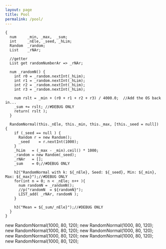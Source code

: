 ```yaml
---
layout: page
title: Pool
permalink: /pool/
---
```


<script>

var characters = {
	count: 0,
	appear: function(menu) {
		// select a geometric char from array
		// var menu = ['•','◊','∆'];

		// select random integer from 0-2
		var dart = new Random();
		dart = Math.floor(dart* menu.length );
		var character = menu[dart];

		var idName = 'char-' + this.count++;
		// insert at the beginning of the body element
		$('LIb22').prepend('<span class="character" id="' + idName+ '">'  + character + '</span>');
		// style it with css?
	},
	disappear: function() {
		$('.character').hide();
	},
	move: function(destX, destY, count) {
		var whichChar = Math.floor(Math.random()*characters.count);
		alert(characters.count);
		$('.character').animate(
			{ top: destY, left: destX },
		  	3000
		);
	},
	// characters.newColor(blue);
	// change the characters to a random color, using hsl values
	newColor: function get_random_color() {
	    var color = "";
		    for(var i = 0; i < 3; i++) {
		        var sub = Math.floor(Math.random() * 256).toString(16);
		        color += (sub.length == 1 ? "0" + sub : sub);
		    }
		    return "#" + color;
		}


	}
};

characters.appear(['•','◊','∆']);
$('body').click( function(event) {
	alert(event.pageX);
	alert(event.pageY);
	characters.move(event.pageX, event.pageY, characters.count)
});

</script>

	{
	  num     _min, _max,  _sum;
	  int     _nEle, _seed, _hLim;
	  Random  _random;
	  List    _rNAr;

	  //getter
	  List get randomNumberAr => _rNAr;

	  num _randomN() {
	    int r0 = _random.nextInt(_hLim);
	    int r1 = _random.nextInt(_hLim);
	    int r2 = _random.nextInt(_hLim);
	    int r3 = _random.nextInt(_hLim);

	    num rslt = _min + (r0 + r1 + r2 + r3) / 4000.0;  //Add the OS back in...
	    _sum += rslt; //#DEBUG ONLY
	    return( rslt );
	  }

	  RandomNormal(this._nEle, this._min, this._max, [this._seed = null]) {
	    if (_seed == null ) {
	      Random r = new Random();
	      _seed    = r.nextInt(1000);
	    }
	    _hLim   = (_max - _min).ceil() * 1000;
	    _random = new Random(_seed);
	    _rNAr   = [];
	    _sum    = 0;//#DEBUG ONLY

	    h2("RandomNormal with k: ${_nEle}, Seed: ${_seed}, Min: ${_min}, Max: ${_max}");//#DEBUG ONLY
	    for(int n = 0; n < _nEle; n++ ){
	      num randomN = _randomN();
	      //p("randomN  = ${randomN}");
	      LIST_add( _rNAr, randomN );
	    }

	    h3("Mean = ${_sum/_nEle}");//#DEBUG ONLY
	  }
	}


new RandomNormal(1000, 80, 120);
new RandomNormal(1000, 80, 120);
new RandomNormal(1000, 80, 120);
new RandomNormal(1000, 80, 120);
new RandomNormal(1000, 80, 120);
new RandomNormal(1000, 80, 120);
	new RandomNormal(1000, 80, 120);



<style>
.character {
	position: absolute;
	font-size: 60px;
}
</style>


